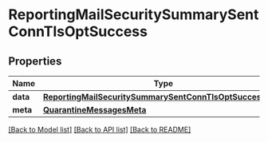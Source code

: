 # ReportingMailSecuritySummarySentConnTlsOptSuccess

## Properties
Name | Type | Description | Notes
------------ | ------------- | ------------- | -------------
**data** | [**ReportingMailSecuritySummarySentConnTlsOptSuccessData**](ReportingMailSecuritySummarySentConnTlsOptSuccessData.md) |  | [optional] 
**meta** | [**QuarantineMessagesMeta**](QuarantineMessagesMeta.md) |  | [optional] 

[[Back to Model list]](../README.md#documentation-for-models) [[Back to API list]](../README.md#documentation-for-api-endpoints) [[Back to README]](../README.md)

